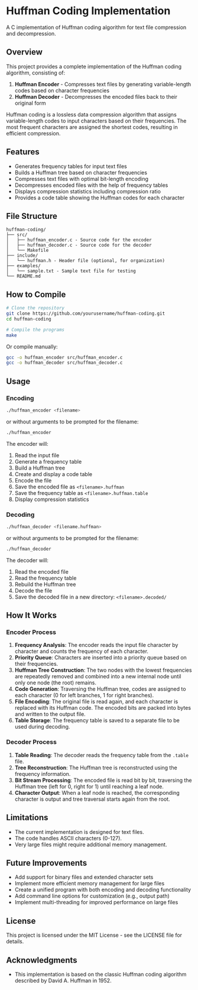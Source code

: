 # Huffman Coding Implementation

A C implementation of Huffman coding algorithm for text file compression and decompression.

## Overview

This project provides a complete implementation of the Huffman coding algorithm, consisting of:

1. **Huffman Encoder** - Compresses text files by generating variable-length codes based on character frequencies
2. **Huffman Decoder** - Decompresses the encoded files back to their original form

Huffman coding is a lossless data compression algorithm that assigns variable-length codes to input characters based on their frequencies. The most frequent characters are assigned the shortest codes, resulting in efficient compression.

## Features

- Generates frequency tables for input text files
- Builds a Huffman tree based on character frequencies
- Compresses text files with optimal bit-length encoding
- Decompresses encoded files with the help of frequency tables
- Displays compression statistics including compression ratio
- Provides a code table showing the Huffman codes for each character

## File Structure

```
huffman-coding/
├── src/
│   ├── huffman_encoder.c - Source code for the encoder
│   ├── huffman_decoder.c - Source code for the decoder
│   └── Makefile
├── include/
│   └── huffman.h - Header file (optional, for organization)
├── examples/
│   └── sample.txt - Sample text file for testing
└── README.md
```

## How to Compile

```bash
# Clone the repository
git clone https://github.com/yourusername/huffman-coding.git
cd huffman-coding

# Compile the programs
make
```

Or compile manually:

```bash
gcc -o huffman_encoder src/huffman_encoder.c
gcc -o huffman_decoder src/huffman_decoder.c
```

## Usage

### Encoding
```bash
./huffman_encoder <filename>
```
or without arguments to be prompted for the filename:
```bash
./huffman_encoder
```

The encoder will:
1. Read the input file
2. Generate a frequency table
3. Build a Huffman tree
4. Create and display a code table
5. Encode the file
6. Save the encoded file as `<filename>.huffman`
7. Save the frequency table as `<filename>.huffman.table`
8. Display compression statistics

### Decoding
```bash
./huffman_decoder <filename.huffman>
```
or without arguments to be prompted for the filename:
```bash
./huffman_decoder
```

The decoder will:
1. Read the encoded file
2. Read the frequency table
3. Rebuild the Huffman tree
4. Decode the file
5. Save the decoded file in a new directory: `<filename>.decoded/`

## How It Works

### Encoder Process

1. **Frequency Analysis**: The encoder reads the input file character by character and counts the frequency of each character.
2. **Priority Queue**: Characters are inserted into a priority queue based on their frequencies.
3. **Huffman Tree Construction**: The two nodes with the lowest frequencies are repeatedly removed and combined into a new internal node until only one node (the root) remains.
4. **Code Generation**: Traversing the Huffman tree, codes are assigned to each character (0 for left branches, 1 for right branches).
5. **File Encoding**: The original file is read again, and each character is replaced with its Huffman code. The encoded bits are packed into bytes and written to the output file.
6. **Table Storage**: The frequency table is saved to a separate file to be used during decoding.

### Decoder Process

1. **Table Reading**: The decoder reads the frequency table from the `.table` file.
2. **Tree Reconstruction**: The Huffman tree is reconstructed using the frequency information.
3. **Bit Stream Processing**: The encoded file is read bit by bit, traversing the Huffman tree (left for 0, right for 1) until reaching a leaf node.
4. **Character Output**: When a leaf node is reached, the corresponding character is output and tree traversal starts again from the root.

## Limitations

- The current implementation is designed for text files.
- The code handles ASCII characters (0-127).
- Very large files might require additional memory management.

## Future Improvements

- Add support for binary files and extended character sets
- Implement more efficient memory management for large files
- Create a unified program with both encoding and decoding functionality
- Add command line options for customization (e.g., output path)
- Implement multi-threading for improved performance on large files

## License

This project is licensed under the MIT License - see the LICENSE file for details.

## Acknowledgments

- This implementation is based on the classic Huffman coding algorithm described by David A. Huffman in 1952.
